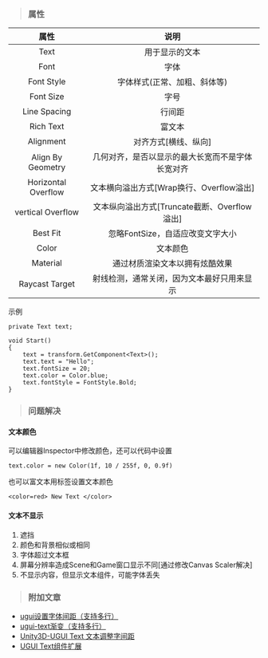 > ### 属性

|	属性	|	说明	|
| :---: | :---: |
| Text | 用于显示的文本 |
| Font | 字体 |
| Font Style | 字体样式(正常、加粗、斜体等) |
| Font Size | 字号 |
| Line Spacing | 行间距 |
| Rich Text | 富文本 |
| Alignment | 对齐方式[横线、纵向] |
| Align By Geometry | 几何对齐，是否以显示的最大长宽而不是字体长宽对齐|
| Horizontal Overflow | 文本横向溢出方式[Wrap换行、Overflow溢出] |
| vertical Overflow | 文本纵向溢出方式[Truncate截断、Overflow溢出]|
| Best Fit | 忽略FontSize，自适应改变文字大小 |
| Color | 文本颜色 |
| Material | 通过材质渲染文本以拥有炫酷效果 |
| Raycast Target | 射线检测，通常关闭，因为文本最好只用来显示 |

示例


```
private Text text;

void Start() 
{
	text = transform.GetComponent<Text>();
	text.text = "Hello";
	text.fontSize = 20;
	text.color = Color.blue;
	text.fontStyle = FontStyle.Bold;
}
```

> ### 问题解决

#### 文本颜色

可以编辑器Inspector中修改颜色，还可以代码中设置

```
text.color = new Color(1f, 10 / 255f, 0, 0.9f)
```

也可以富文本用标签设置文本颜色

```
<color=red> New Text </color>
```

#### 文本不显示

1. 遮挡
2. 颜色和背景相似或相同
3. 字体超过文本框
4. 屏幕分辨率造成Scene和Game窗口显示不同[通过修改Canvas Scaler解决]
5. 不显示内容，但显示文本组件，可能字体丢失

> ### 附加文章

* [ugui设置字体间距（支持多行）](blog.sina.com.cn/s/blog_bcbac6b90102x05i.html)
* [ugui-text渐变（支持多行）](blog.sina.com.cn/s/blog_bcbac6b90102x01a.html)
* [Unity3D-UGUI Text 文本调整字间距](https://blog.csdn.net/Memoryuuu/article/details/85627091)
* [UGUI Text组件扩展](https://gameinstitute.qq.com/community/detail/132823)